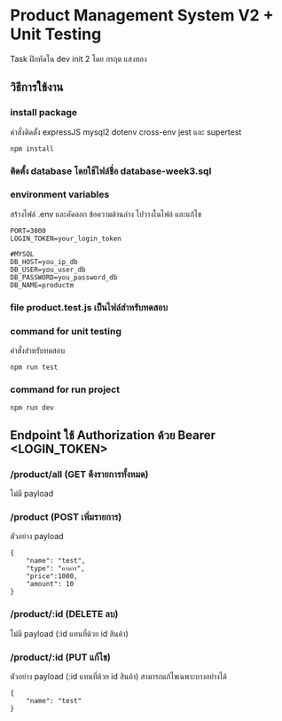# Product Management System V2 + Unit Testing
Task ฝึกหัดใน dev init 2 โดย กรฤต แสงทอง

## วิธีการใช้งาน
### install package
คำสั่งติดตั้ง expressJS mysql2 dotenv cross-env jest และ supertest
```
npm install
```

### ติดตั้ง database โดยใช้ไฟล์ชื่อ database-week3.sql

### environment variables
สร้างไฟล์ .env และคัดลอก ข้อความด้านล่าง ไปวางในไฟล์ และแก้ไข
```
PORT=3000
LOGIN_TOKEN=your_login_token

#MYSQL
DB_HOST=you_ip_db
DB_USER=you_user_db
DB_PASSWORD=you_password_db
DB_NAME=productm
```

### file product.test.js เป็นไฟล์สำหรับทดสอบ

### command for unit testing
คำสั่งสำหรับทดสอบ
```
npm run test
```

### command for run project
```
npm run dev
```

## Endpoint ใช้ Authorization ด้วย Bearer <LOGIN_TOKEN>
### /product/all (GET ดึงรายการทั้งหมด)
ไม่มี payload
### /product (POST เพิ่มรายการ)
ตัวอย่าง payload
```
{
    "name": "test",
    "type": "อาหาร",
    "price":1000,
    "amount": 10
}
```
### /product/:id (DELETE ลบ)
ไม่มี payload (:id แทนที่ด้วย id สินค้า)
### /product/:id (PUT แก้ไข)
ตัวอย่าง payload (:id แทนที่ด้วย id สินค้า)
สามารถแก้ไขเฉพาะบางอย่างได้
```
{
    "name": "test"
}
```
